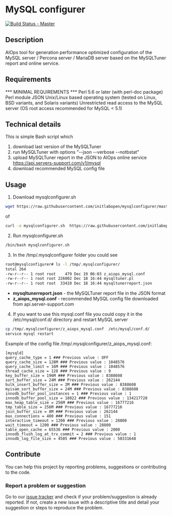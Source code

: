 # MySQL configurer

[![Build Status - Master](https://travis-ci.com/initlabopen/mysqlconfigurer.svg?branch=master)](https://travis-ci.com/initlabopen/mysqlconfigurer)

## Description
AIOps tool for generation performance optimized configuration of the MySQL server / Percona server / MariaDB server
based on the MySQLTuner report and online service. 

## Requirements
*** MINIMAL REQUIREMENTS ***
Perl 5.6 or later (with perl-doc package)
Perl module JSON
Unix/Linux based operating system (tested on Linux, BSD variants, and Solaris variants)
Unrestricted read access to the MySQL server (OS root access recommended for MySQL < 5.1)

## Technical details
This is simple Bash script which
1. download last version of the MySQLTuner
2. run MySQLTuner with options "--json --verbose --notbstat"
3. upload MySQLTuner report in the JSON to AIOps online service https://api.servers-support.com/v1/mysql
4. download recommended MySQL config file

## Usage
1. Download mysqlconfigurer.sh
```bash
wget https://raw.githubusercontent.com/initlabopen/mysqlconfigurer/master/mysqlconfigurer.sh
```
of 
```bash
curl -o mysqlconfigurer.sh  https://raw.githubusercontent.com/initlabopen/mysqlconfigurer/master/mysqlconfigurer.sh
```
2. Run mysqlconfigurer.sh
```bash
/bin/bash mysqlconfigurer.sh
```
3. In the /tmp/.mysqlconfigurer folder you could see
```bash
root@mysqlconfigurer# ls -l /tmp/.mysqlconfigurer/
total 264
-rw-r--r-- 1 root root    479 Dec 19 06:03 z_aiops_mysql.conf
-rw-r--r-- 1 root root 226002 Dec 18 16:44 mysqltuner.pl
-rw-r--r-- 1 root root  33410 Dec 18 16:44 mysqltunerreport.json
```
- **mysqltunerreport.json** - the MySQLTuner report file in the JSON format
- **z_aiops_mysql.conf** - recommended MySQL config file downloaded from api.server-support.com

4. If you want to use this mysql.conf file you could copy it in the /etc/mysql/conf.d/ directory and restart MySQL server
```bash
cp /tmp/.mysqlconfigurer/z_aiops_mysql.conf  /etc/mysql/conf.d/
service mysql restart
```

Example of the config file /tmp/.mysqlconfigurer/z_aiops_mysql.conf:
```
[mysqld]
query_cache_type = 1 ### Previous value : OFF
query_cache_size = 128M ### Previous value : 1048576
query_cache_limit = 16M ### Previous value : 1048576
thread_cache_size = 128 ### Previous value : 9
key_buffer_size = 196M ### Previous value : 8388608
sort_buffer_size = 24M ### Previous value : 262144
bulk_insert_buffer_size = 2M ### Previous value : 8388608
myisam_sort_buffer_size = 24M ### Previous value : 8388608
innodb_buffer_pool_instances = 1 ### Previous value : 1
innodb_buffer_pool_size = 18022 ### Previous value : 134217728
max_heap_table_size = 256M ### Previous value : 16777216
tmp_table_size = 256M ### Previous value : 16777216
join_buffer_size = 8M ### Previous value : 262144
max_connections = 400 ### Previous value : 151
interactive_timeout = 1200 ### Previous value : 28800
wait_timeout = 1200 ### Previous value : 28800
table_open_cache = 65536 ### Previous value : 2000
innodb_flush_log_at_trx_commit = 2 ### Previous value : 1
innodb_log_file_size = 4505 ### Previous value : 50331648
```


## Contribute

You can help this project by reporting problems, suggestions or contributing to the code.

### Report a problem or suggestion

Go to our [issue tracker](https://github.com/initlabopen/mysqlconfigurer/issues) and check if your problem/suggestion is already reported. If not, create a new issue with a descriptive title and detail your suggestion or steps to reproduce the problem.

